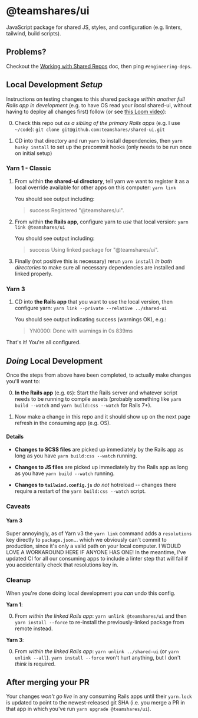 # @teamshares/ui

JavaScript package for shared JS, styles, and configuration (e.g. linters, tailwind, build scripts).

## Problems?

Checkout the [Working with Shared Repos](https://www.notion.so/teamshares/Working-with-Shared-Repos-abca981d44e94e3587da090e50905cf0) doc, then ping `#engineering-deps`.

## Local Development _Setup_

Instructions on testing changes to this shared package _within another full Rails app in development_ (e.g. to have OS read your _local_ shared-ui, without having to deploy all changes first) follow (or see [this Loom video](https://www.loom.com/share/856ecb06ed1945eab4d19cf7a6ec12b8)):

0. Check this repo out _as a sibling of the primary Rails apps_ (e.g. I use `~/code`): `git clone git@github.com:teamshares/shared-ui.git`

1. CD into that directory and run `yarn` to install dependencies, then `yarn husky install` to set up the precommit hooks (only needs to be run once on initial setup)

### Yarn 1 - Classic

1. From within **the shared-ui directory**, tell yarn we want to register it as a local override available for other apps on this computer: `yarn link`

    You should see output including:
    > success Registered "@teamshares/ui".

2. From within **the Rails app**, configure yarn to _use_ that local version: `yarn link @teamshares/ui`

    You should see output including:
    > success Using linked package for "@teamshares/ui".

3. Finally (not positive this is necessary) rerun `yarn install` _in both directories_ to make sure all necessary dependencies are installed and linked properly.

### Yarn 3

1. CD into **the Rails app** that you want to use the local version, then configure yarn: `yarn link --private --relative ../shared-ui`

    You should see output indicating success (warnings OK), e.g.:
    > YN0000: Done with warnings in 0s 839ms

That's it! You're all configured.

## _Doing_ Local Development

Once the steps from above have been completed, to actually make changes you'll want to:

0. **In the Rails app** (e.g. `OS`): Start the Rails server and whatever script needs to be running to compile assets (probably something like `yarn build --watch` and `yarn build:css --watch` for Rails 7+).

1. Now make a change in this repo and it should show up on the next page refresh in the consuming app (e.g. OS).

#### Details

* **Changes to SCSS files** are picked up immediately by the Rails app as long as you have `yarn build:css --watch` running.

* **Changes to JS files** are picked up immediately by the Rails app as long as you have `yarn build --watch` running.

* **Changes to `tailwind.config.js`** _do not_ hotreload -- changes there require a restart of the `yarn build:css --watch` script.

### Caveats

#### Yarn 3

Super annoyingly, as of Yarn v3 the `yarn link` command adds a `resolutions` key directly to `package.json`... which we obviously can't commit to production, since it's only a valid path on your local computer.  I WOULD LOVE A WORKAROUND HERE IF ANYONE HAS ONE! In the meantime, I've updated CI for all our consuming apps to include a linter step that will fail if you accidentally check that resolutions key in.

### Cleanup

When you're done doing local development you _can_ undo this config.

__Yarn 1__:

0. From _within the linked Rails app_: `yarn unlink @teamshares/ui` and then `yarn install --force` to re-install the previously-linked package from remote instead.

__Yarn 3__:

0. From _within the linked Rails app_: `yarn unlink ../shared-ui` (or `yarn unlink --all`). `yarn install --force` won't hurt anything, but I don't _think_ is required.

## After merging your PR
Your changes _won't go live_ in any consuming Rails apps until their `yarn.lock` is updated to point to the newest-released git SHA (i.e. you merge a PR in that app in which you've run `yarn upgrade @teamshares/ui`).
